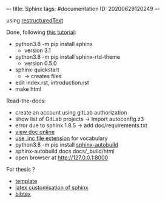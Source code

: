 –-
title: Sphinx
tags: #documentation
ID: 20200629120249
–-

using [restructuredText](https://thomas-cokelaer.info/tutorials/sphinx/rest_syntax.html)

Done, following [this tutorial](https://sphinx-rtd-tutorial.readthedocs.io/en/latest/index.html):
* python3.8 -m pip install sphinx
    * version 3.1
* python3.8 -m pip install sphinx-rtd-theme
    * version 0.5.0
* sphinx-quickstart
    * → creates files
* edit index.rst, introduction.rst
* make html

Read-the-docs:
* create an account using gitLab authorization
* show list of GitLab projects → Import autoconfig.z3
* error due to sphinx 1.8.5 → add doc/requirements.txt
* [view doc online](https://idp-z3.readthedocs.io/en/latest/?)
* [use .inc file extension](https://stackoverflow.com/a/35541748/474491) for vocabulary
* python3.8 -m pip install [sphinx-autobuild](https://pypi.org/project/sphinx-autobuild/)
* sphinx-autobuild docs docs/_build/html
* open browser at http://127.0.0.1:8000


For thesis ?
* [template](https://github.com/jaantollander/Sphinx-Thesis-Template)
* [latex customisation of sphinx](https://www.sphinx-doc.org/en/master/latex.html)
* [bibtex](https://sphinxcontrib-bibtex.readthedocs.io/en/latest/)